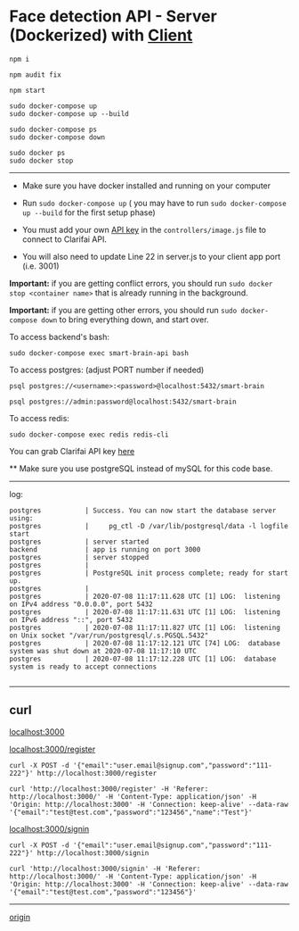# Face detection API - Server (Dockerized) with [Client](https://github.com/tom2kota/face-detection-client)


```
npm i

npm audit fix

npm start
```

```
sudo docker-compose up
sudo docker-compose up --build

sudo docker-compose ps
sudo docker-compose down

sudo docker ps
sudo docker stop
```

 --------------------

 
- Make sure you have docker installed and running on your computer

- Run `sudo docker-compose up` ( you may have to run `sudo docker-compose up --build` for the first setup phase)

- You must add your own [API key](https://portal.clarifai.com/apps/) in the `controllers/image.js` file to connect to Clarifai API.

- You will also need to update Line 22 in server.js to your client app port (i.e. 3001)


**Important:** if you are getting conflict errors, you should run `sudo docker stop <container name>` 
that is already running in the background.

**Important:** if you are getting other errors, you should run `sudo docker-compose down` to bring everything down, and start over.

To access backend's bash:
```
sudo docker-compose exec smart-brain-api bash
```

To access postgres: (adjust PORT number if needed)
```
psql postgres://<username>:<password>@localhost:5432/smart-brain
```


``` 
psql postgres://admin:password@localhost:5432/smart-brain
```

To access redis:
```
sudo docker-compose exec redis redis-cli
```

You can grab Clarifai API key [here](https://www.clarifai.com/)


** Make sure you use postgreSQL instead of mySQL for this code base.


-------------
log:
```  
postgres           | Success. You can now start the database server using:
postgres           |     pg_ctl -D /var/lib/postgresql/data -l logfile start
postgres           | server started
backend            | app is running on port 3000
postgres           | server stopped
postgres           | 
postgres           | PostgreSQL init process complete; ready for start up.
postgres           | 
postgres           | 2020-07-08 11:17:11.628 UTC [1] LOG:  listening on IPv4 address "0.0.0.0", port 5432
postgres           | 2020-07-08 11:17:11.631 UTC [1] LOG:  listening on IPv6 address "::", port 5432
postgres           | 2020-07-08 11:17:11.827 UTC [1] LOG:  listening on Unix socket "/var/run/postgresql/.s.PGSQL.5432"
postgres           | 2020-07-08 11:17:12.121 UTC [74] LOG:  database system was shut down at 2020-07-08 11:17:10 UTC
postgres           | 2020-07-08 11:17:12.228 UTC [1] LOG:  database system is ready to accept connections


```

---------------


## curl


[localhost:3000](http://localhost:3000/)


[localhost:3000/register](http://localhost:3000/register)
``` 
curl -X POST -d '{"email":"user.email@signup.com","password":"111-222"}' http://localhost:3000/register

curl 'http://localhost:3000/register' -H 'Referer: http://localhost:3000/' -H 'Content-Type: application/json' -H 'Origin: http://localhost:3000' -H 'Connection: keep-alive' --data-raw '{"email":"test@test.com","password":"123456","name":"Test"}'
```


[localhost:3000/signin](http://localhost:3000/signin)
``` 
curl -X POST -d '{"email":"user.email@signup.com","password":"111-222"}' http://localhost:3000/signin

curl 'http://localhost:3000/signin' -H 'Referer: http://localhost:3000/' -H 'Content-Type: application/json' -H 'Origin: http://localhost:3000' -H 'Connection: keep-alive' --data-raw '{"email":"test@test.com","password":"123456"}'
```


-------------------


[origin](https://github.com/aneagoie/smart-brain-boost-api-dockerized)